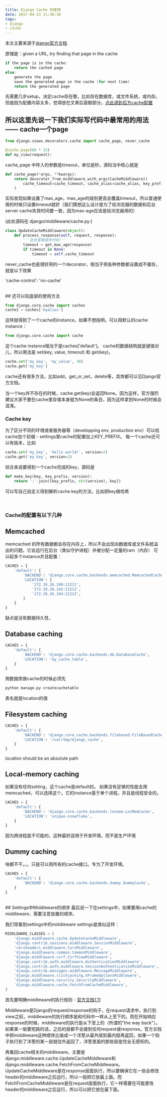 ```yaml
---
title: Django Cache 的使用
date: 2017-04-23 21:38:38
tags: 
- django
- cache
---
```




本文主要来源于[django官方文档](https://docs.djangoproject.com/en/1.11/topics/cache/)

原理是：given a URL, try finding that page in the cache
```c
if the page is in the cache:
    return the cached page
else:
    generate the page
    save the generated page in the cache (for next time)
    return the generated page
```
先需要几步setup，决定cache存在哪，比如存在数据库，或文件系统，或内存。但是因为配置内容太多，觉得放在文章后面额部分。[点此调到后方cache配置](#memcached)

## 所以这里先说一下我们实际写代码中最常用的用法 —— cache一个page

```python
from django.views.decorators.cache import cache_page, never_cache

@cache_page(60 * 15)
def my_view(request):

```

cache_page 中传入的参数是timeout，单位是秒，源码当中核心就是

```python
def cache_page(*args, **kwargs):
    return decorator_from_middleware_with_args(CacheMiddleware)(
        cache_timeout=cache_timeout, cache_alias=cache_alias, key_prefix=key_prefix
    )
```

实际发现如果设置了max_age，max_age的级别更高会覆盖timeout，所以普通使用的时候只设置timeout就好（我们猜想这么设计是为了给浏览器的数据和后台server cache失效时间要一致，因为max-age应该是给浏览器用的）

(此处源码在 django/middleware/cache.py:)
```python
class UpdateCacheMiddleware(object):
    def process_response(self, request, response):
        '''此处省略很多代码'''
        timeout = get_max_age(response)
        if timeout is None:
            timeout = self.cache_timeout
```

never_cache也是很好用的一个decorator，相当于把各种参数都设置成不缓存，就是以下效果 

'cache-control': 'no-cache'

<br>
## 还可以较底层的使用方法


```python
from django.core.cache import caches
cache1 = caches['myalias']
```
这样就得到了一个cache的instance。如果不想指明，可以用默认的cache instance：
```python
from django.core.cache import cache
```
这个cache instance相当于是caches['default']。
cache的数据结构就是键值对儿，所以用法是 set(key, value, timeout) 和 get(key)。
```python
cache.set('my_key', 'my_value', 30)
cache.get('my_key')
```
cache还有很多方法，比如add，get_or_set，delete等，具体都可以见Django官方文档。


当一个key并不存在的时候，cache.get(key)会返回None。因为这样，官方强烈建议大家不要在cache里存值本身就为None的条目，因为这样拿到None的时候会混淆。


### Cache key
为了区分不同的环境或者服务器等（developping env, production env）可以给cache加个前缀 - settings里cache的配置加上KEY_PREFIX。 
每一个cache还可以有版本，比如
```python
cache.set('my_key', 'hello world!', version=2)
cache.get('my_key', version=2)
```

综合来说要得到一个cache完成的key，源码是
```python
def make_key(key, key_prefix, version):
    return ':'.join([key_prefix, str(version), key])
```
可以写自己自定义得到解析cache key的方法，比如把key做哈希

<br>

### Cache的配置有以下几种

## Memcached
memcached 的所有数据都会存在内存上，所以不会出现向数据库或文件系统溢出的问题。它会运行在后台（类似守护进程）并被分配一定量的ram（内存）
可以起多个instance并且配置：

```python
CACHES = {
    'default': {
        'BACKEND': 'django.core.cache.backends.memcached.MemcachedCache',
        'LOCATION': [
            '172.19.26.240:11211',
            '172.19.26.242:11212',
            '172.19.26.244:11213',
        ]
    }
}
```

缺点是没有数据持久性，

## Database caching
```python
CACHES = {
    'default': {
        'BACKEND': 'django.core.cache.backends.db.DatabaseCache',
        'LOCATION': 'my_cache_table',
    }
}
```
用数据库做cache的时候必须先

```bash
python manage.py createcachetable
```

表名就是location的值

## Filesystem caching
```python
CACHES = {
    'default': {
        'BACKEND': 'django.core.cache.backends.filebased.FileBasedCache',
        'LOCATION': '/var/tmp/django_cache',
    }
}
```
location should be an absolute path

## Local-memory caching
如果没有任何setting，这个cache是default的。 如果没有足够的性能去用memcached，可以选择这个。它的instance基于单个进程，并且是线程安全的。
```python
CACHES = {
    'default': {
        'BACKEND': 'django.core.cache.backends.locmem.LocMemCache',
        'LOCATION': 'unique-snowflake',
    }
}
```
因为跨进程是不可能的，这种最好适用于开发环境，而不是生产环境

## Dummy caching
啥都不干。。。只是可以用所有的cache接口。专为了开发环境。

```python
CACHES = {
    'default': {
        'BACKEND': 'django.core.cache.backends.dummy.DummyCache',
    }
}
```
<br>
## Settings中Middleware的顺序
最后说一下在settings中，如果要用cache的middleware，需要注意放置的顺序。


我们常看到settings中的middleware settings是类似这样：
```python
MIDDLEWARE_CLASSES = (
    'django.middleware.cache.UpdateCacheMiddleware',
    'django.contrib.sessions.middleware.SessionMiddleware',
    'corsheaders.middleware.CorsMiddleware',
    'django.middleware.common.CommonMiddleware',
    'django.middleware.csrf.CsrfViewMiddleware',
    'django.contrib.auth.middleware.AuthenticationMiddleware',
    'django.contrib.auth.middleware.SessionAuthenticationMiddleware',
    'django.contrib.messages.middleware.MessageMiddleware',
    'django.middleware.clickjacking.XFrameOptionsMiddleware',
    'django.middleware.security.SecurityMiddleware',
    'django.middleware.cache.FetchFromCacheMiddleware',
)
```
首先要明确middleware的执行规则 - [官方文档1.11](https://docs.djangoproject.com/en/1.11/topics/http/middleware/)


Middleware是Django的request/response的钩子，在request请求中，执行到view之前，middleware的执行顺序是和代码中一样从上至下的。而在开始响应response的时候，middleware的执行是从下至上的（所谓的"the way back"）。如果某一层要短路的话，之后的层都不会接到任何request或response。官方文档中把middleware这种顺序比喻成一个洋葱从最外层到最内层再返回，如果一个钩子执行到了洋葱的某一层就往外返回了，洋葱里面的那些层是完全无感知的。


再看回cache相关的middleware，主要是django.middleware.cache.UpdateCacheMiddleware和django.middleware.cache.FetchFromCacheMiddleware。UpdateCacheMiddleware是在response层面执行，所以要确保它在一些会修改header的middleware之后运行，所以一般把它放最上面。而FetchFromCacheMiddleware是在request层面执行，它一样需要在可能更改header的middleware之后运行，所以可以把它放在最下面。